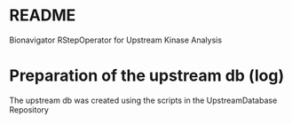 # README #
Bionavigator RStepOperator for Upstream Kinase Analysis

# Preparation of the upstream db (log) #
The upstream db was created using the scripts in the UpstreamDatabase Repository

